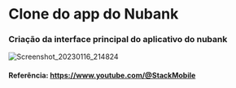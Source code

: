﻿# Clone do app do Nubank
 
### Criação da interface principal do aplicativo do nubank

![Screenshot_20230116_214824](https://user-images.githubusercontent.com/40746275/212792253-c8823a67-e5ea-4d69-af36-53e5f5d46e42.png)

#### Referência: https://www.youtube.com/@StackMobile

